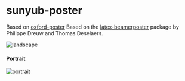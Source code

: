 # sunyub-poster

Based on [oxford-poster](https://github.com/gbaydin/oxford-poster)
Based on the [latex-beamerposter](https://github.com/deselaers/latex-beamerposter) package by Philippe Dreuw and Thomas Deselaers.

![landscape](https://github.com/gbaydin/oxford-poster/raw/master/oxford_poster_landscape.png)

#### Portrait
![portrait](https://github.com/gbaydin/oxford-poster/raw/master/oxford_poster_portrait.png)
